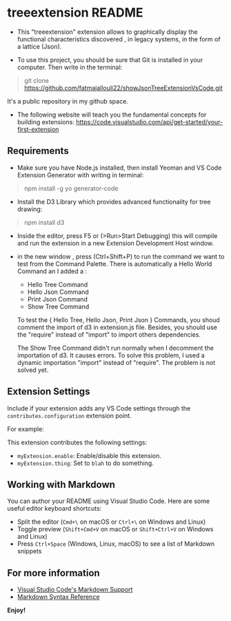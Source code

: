 # treeextension README

* This "treeextension" extension allows to graphically display the functional characteristics discovered , in legacy systems, in the form of a lattice (Json).

* To use this project, you should be sure that Git is installed in your computer. Then write in the terminal:

> git clone https://github.com/fatmajallouli22/showJsonTreeExtensionVsCode.git

It's a public repository in my github space.

* The following website will teach you the fundamental concepts for building extensions:
     https://code.visualstudio.com/api/get-started/your-first-extension

## Requirements

* Make sure you have Node.js installed, then install Yeoman and VS Code Extension Generator with writing in terminal:

> npm install -g yo generator-code

* Install the D3 Library which provides advanced functionality for tree drawing:  

> npm install d3

* Inside the editor, press F5 or (>Run>Start Debugging) this will compile and run the extension in a new Extension Development Host window.

* in the new window , press (Ctrl+Shift+P) to run the command we want to test from the Command Palette. There is automatically a Hello World Command an I added a :

    - Hello Tree Command
    - Hello Json Command
    - Print Json Command
    - Show Tree Command

    To test the { Hello Tree, Hello Json, Print Json } Commands, you shoud comment the import of d3 in extension.js file. Besides, you should use the "require" instead of "import" to import others dependencies.  
    
    The Show Tree Command didn't run normally when I decomment the importation of d3. It causes errors. To solve this problem, I used a dynamic importation "import" instead of "require". The problem is not solved yet.

## Extension Settings

Include if your extension adds any VS Code settings through the `contributes.configuration` extension point.

For example:

This extension contributes the following settings:

* `myExtension.enable`: Enable/disable this extension.
* `myExtension.thing`: Set to `blah` to do something.

## Working with Markdown

You can author your README using Visual Studio Code.  Here are some useful editor keyboard shortcuts:

* Split the editor (`Cmd+\` on macOS or `Ctrl+\` on Windows and Linux)
* Toggle preview (`Shift+Cmd+V` on macOS or `Shift+Ctrl+V` on Windows and Linux)
* Press `Ctrl+Space` (Windows, Linux, macOS) to see a list of Markdown snippets

## For more information

* [Visual Studio Code's Markdown Support](http://code.visualstudio.com/docs/languages/markdown)
* [Markdown Syntax Reference](https://help.github.com/articles/markdown-basics/)

**Enjoy!**
